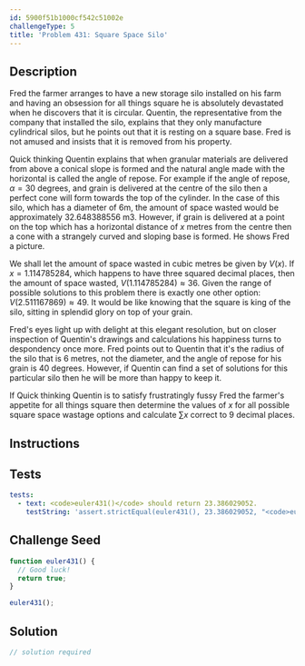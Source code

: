 ```yaml
---
id: 5900f51b1000cf542c51002e
challengeType: 5
title: 'Problem 431: Square Space Silo'
---
```


## Description
<section id='description'>
Fred the farmer arranges to have a new storage silo installed on his farm and having an obsession for all things square he is absolutely devastated when he discovers that it is circular. Quentin, the representative from the company that installed the silo, explains that they only manufacture cylindrical silos, but he points out that it is resting on a square base. Fred is not amused and insists that it is removed from his property.

Quick thinking Quentin explains that when granular materials are delivered from above a conical slope is formed and the natural angle made with the horizontal is called the angle of repose. For example if the angle of repose, $\alpha = 30$ degrees, and grain is delivered at the centre of the silo then a perfect cone will form towards the top of the cylinder. In the case of this silo, which has a diameter of 6m, the amount of space wasted would be approximately 32.648388556 m3. However, if grain is delivered at a point on the top which has a horizontal distance of $x$ metres from the centre then a cone with a strangely curved and sloping base is formed. He shows Fred a picture.




We shall let the amount of space wasted in cubic metres be given by $V(x)$. If $x = 1.114785284$, which happens to have three squared decimal places, then the amount of space wasted, $V(1.114785284) \approx 36$. Given the range of possible solutions to this problem there is exactly one other option: $V(2.511167869) \approx 49$. It would be like knowing that the square is king of the silo, sitting in splendid glory on top of your grain.

Fred's eyes light up with delight at this elegant resolution, but on closer inspection of Quentin's drawings and calculations his happiness turns to despondency once more. Fred points out to Quentin that it's the radius of the silo that is 6 metres, not the diameter, and the angle of repose for his grain is 40 degrees. However, if Quentin can find a set of solutions for this particular silo then he will be more than happy to keep it.

If Quick thinking Quentin is to satisfy frustratingly fussy Fred the farmer's appetite for all things square then determine the values of $x$ for all possible square space wastage options and calculate $\sum x$ correct to 9 decimal places.
</section>

## Instructions
<section id='instructions'>

</section>

## Tests
<section id='tests'>

```yml
tests:
  - text: <code>euler431()</code> should return 23.386029052.
    testString: 'assert.strictEqual(euler431(), 23.386029052, "<code>euler431()</code> should return 23.386029052.");'

```

</section>

## Challenge Seed
<section id='challengeSeed'>

<div id='js-seed'>

```js
function euler431() {
  // Good luck!
  return true;
}

euler431();
```

</div>



</section>

## Solution
<section id='solution'>

```js
// solution required
```
</section>
